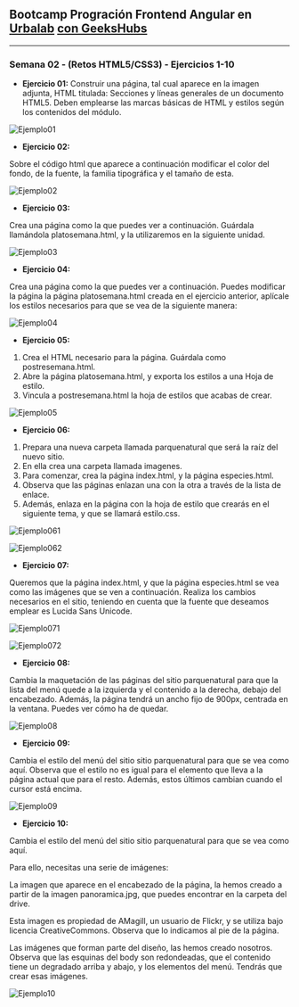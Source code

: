 
## Bootcamp Progración Frontend Angular en [Urbalab](https://www.urbalabgandia.com/es/inicio/) [con GeeksHubs](https://geekshubsacademy.com/)

***

### Semana 02 - (Retos HTML5/CSS3) - Ejercicios 1-10

* **Ejercicio 01:**
Construir una página, tal cual aparece en la imagen adjunta, HTML titulada: Secciones y líneas generales de un documento HTML5. Deben emplearse las marcas básicas de HTML y estilos según los contenidos del módulo.

![Ejemplo01](https://github.com/carlosnsuner/cns-se02-html-css-03112022/raw/master/Ex1/img/ejemplo01.PNG)

* **Ejercicio 02:**

Sobre el código html que aparece a continuación modificar el color del fondo, de la fuente, la familia tipográfica y el tamaño de esta.

![Ejemplo02](https://github.com/carlosnsuner/cns-se02-html-css-03112022/raw/master/Ex2/img/ejemplo02.PNG)

* **Ejercicio 03:**

Crea una página como la que puedes ver a continuación. Guárdala llamándola platosemana.html, y la utilizaremos en la siguiente unidad.

![Ejemplo03](https://github.com/carlosnsuner/cns-se02-html-css-03112022/raw/master/Ex3/img/ejemplo03.PNG)

* **Ejercicio 04:**

Crea una página como la que puedes ver a continuación. Puedes modificar la página la página platosemana.html creada en el ejercicio anterior, aplícale los estilos necesarios para que se vea de la siguiente manera:

![Ejemplo04](https://github.com/carlosnsuner/cns-se02-html-css-03112022/raw/master/Ex4/img/ejemplo04.PNG)

* **Ejercicio 05:**

1. Crea el HTML necesario para la página. Guárdala como postresemana.html.
2. Abre la página platosemana.html, y exporta los estilos a una Hoja de estilo.
3. Vincula a postresemana.html la hoja de estilos que acabas de crear.

![Ejemplo05](https://github.com/carlosnsuner/cns-se02-html-css-03112022/raw/master/Ex5/img/ejemplo05.PNG)

* **Ejercicio 06:**

1. Prepara una nueva carpeta llamada parquenatural que será la raíz del nuevo sitio.
2. En ella crea una carpeta llamada imagenes.
3. Para comenzar, crea la página index.html, y la página especies.html.
4. Observa que las páginas enlazan una con la otra a través de la lista de enlace.
5. Además, enlaza en la página con la hoja de estilo que crearás en el siguiente tema, y que se llamará estilo.css.

![Ejemplo061](https://github.com/carlosnsuner/cns-se02-html-css-03112022/raw/master/Ex6/img/ejercicio061.PNG)

![Ejemplo062](https://github.com/carlosnsuner/cns-se02-html-css-03112022/raw/master/Ex6/img/ejercicio062.PNG)

* **Ejercicio 07:**

Queremos que la página index.html, y que la página especies.html se vea como las imágenes que se ven a continuación. Realiza los cambios necesarios en el sitio, teniendo en cuenta que la fuente que deseamos emplear es Lucida Sans Unicode.

![Ejemplo071](https://github.com/carlosnsuner/cns-se02-html-css-03112022/raw/master/Ex7/img/ejercicio071.PNG)

![Ejemplo072](https://github.com/carlosnsuner/cns-se02-html-css-03112022/raw/master/Ex7/img/ejercicio072.PNG)

* **Ejercicio 08:**

Cambia la maquetación de las páginas del sitio parquenatural para que la lista del menú quede a la izquierda y el contenido a la derecha, debajo del encabezado. Además, la página tendrá un ancho fijo de 900px,
centrada en la ventana. Puedes ver cómo ha de quedar.

![Ejemplo08](https://github.com/carlosnsuner/cns-se02-html-css-03112022/raw/master/Ex8/img/ejercicio08.PNG)

* **Ejercicio 09:**

Cambia el estilo del menú del sitio sitio parquenatural para que se vea
como aquí. Observa que el estilo no es igual para el elemento que lleva a la página actual que para el resto. Además, estos últimos cambian cuando el cursor está encima.

![Ejemplo09](https://github.com/carlosnsuner/cns-se02-html-css-03112022/raw/master/Ex9/img/ejercicio09.PNG)

* **Ejercicio 10:**

Cambia el estilo del menú del sitio sitio parquenatural para que se vea como aquí. 

Para ello, necesitas una serie de imágenes:

La imagen que aparece en el encabezado de la página, la hemos creado a partir de la imagen panoramica.jpg, que puedes encontrar en la carpeta del drive.

Esta imagen es propiedad de AMagill, un usuario de Flickr, y se utiliza bajo licencia CreativeCommons. Observa que lo indicamos al pie de la página.
 
Las imágenes que forman parte del diseño, las hemos creado nosotros. 
Observa que las esquinas del body son redondeadas, que el contenido 
tiene un degradado arriba y abajo, y los elementos del menú. Tendrás 
que crear esas imágenes.

![Ejemplo10](https://github.com/carlosnsuner/cns-se02-html-css-03112022/raw/master/Ex10/img/ejercicio10.PNG)







